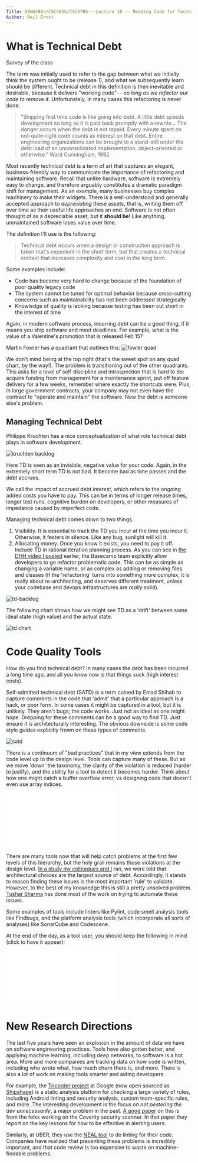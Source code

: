 ```yaml
---
Title: SENG480a/CSC485b/CSC578b---Lecture 10 -- Reading Code for Technical Debt
Author: Neil Ernst
---
```


# What is Technical Debt

Survey of the class

The term was initially used to refer to the gap between what we initially think the system ought to be (release 1), and what we subsequently learn should be different. Technical debt in this definition is then inevitable and desirable, because it delivers "working code"---*so long as we refactor our code to remove it*. Unfortunately, in many cases this refactoring is never done. 

> "Shipping first time code is like going into debt. A little debt speeds development so long as it is paid back promptly with a rewrite... The danger occurs when the debt is not repaid. Every minute spent on not-quite-right code counts as interest on that debt. Entire engineering organizations can be brought to a stand-still under the debt load of an unconsolidated implementation, object-oriented or otherwise." Ward Cunningham, 1992

Most recently technical debt is a term of art that captures an elegant, business-friendly way to communicate the importance of refactoring and maintaining software. Recall that unlike hardware, software is extremely easy to change, and therefore arguably constitutes a dramatic paradigm shift for management. As an example, many businesses buy complex machinery to make their widgets. There is a well-understood and generally accepted approach to *depreciating* these assets, that is, writing them off over time as their useful life approaches an end. Software is not often thought of as a depreciable asset, but it **should be**! Like anything, unmaintained software loses value over time.
 
The definition I'll use is the following:

> Technical debt occurs when a design or construction approach is taken that's expedient in the short term, but that creates a technical context that increases complexity and cost in the long term.

Some examples include:

- Code has become very hard to change because of the foundation of poor quality legacy code
- The system cannot be tuned for optimal behavior because cross-cutting concerns such as maintainability has not been addressed strategically
- Knowledge of quality is lacking because testing has been cut short in the interest of time

Again, in modern software process, incurring debt can be a good thing, if it means you ship software and meet deadlines. For example, what is the value of a Valentine's promotion that is released Feb 15?

Martin Fowler has a quadrant that outlines this:
![fowler quad](img/fowler-quad.png)

We don't mind being at the top right (that's the sweet spot on any quad chart, by the way!). The problem is transitioning out of the other quadrants. This asks for a level of self-discipline and introspection that is hard to do: acquire funding from management for a maintenance sprint, put off feature delivery for a few weeks, remember where exactly the shortcuts were. Plus, in large government contracts, your company may not even have the contract to "operate and maintain" the software. Now the debt is someone else's problem.

## Managing Technical Debt

Philippe Kruchten has a nice conceptualization of what role technical debt plays in software development.

![kruchten backlog](img/pbk-backlog.png)

Here TD is seen as an invisible, negative value for your code. Again, in the extremely short term TD is not bad. It become bad as time passes and the debt accrues. 

We call the impact of accrued debt *interest*, which refers to the ongoing added costs you have to pay. This can be in terms of longer release times, longer test runs, cognitive burden on developers, or other measures of impedance caused by imperfect code.

Managing technical debt comes down to two things. 

1. Visibility. It is essential to track the TD you incur at the time you incur it. Otherwise, it festers in silence. Like any bug, sunlight will kill it.
2. Allocating money. Once you know it exists, you need to pay it off. Include TD in rational iteration planning process. As you can see in [the DHH video I posted](https://www.youtube.com/watch?v=H5i1gdwe1Ls&t=1s) earlier, the Basecamp team explicitly allow developers to go refactor problematic code. This can be as simple as changing a variable name, or as complex as adding or removing files and classes (if the 'refactoring' turns into something more complex, it is really about re-architecting, and deserves different treatment, unless your codebase and devops infrastructures are *really* solid).

![td-backlog](img/td-release.png)

The following chart shows how we might see TD as a 'drift' between some ideal state (high value) and the actual state.

![td chart](img/TD-marketecture.png)

# Code Quality Tools
How do you find technical debt? In many cases the debt has been incurred a long time ago, and all you know now is that things suck (high interest costs). 

Self-admitted technical debt (SATD) is a term coined by Emad Shihab to capture comments in the code that 'admit' that a particular approach is a hack, or poor form. In some cases it might be captured in a tool, but it is unlikely. They aren't bugs; the code works. Just not as ideal as one might hope. Grepping for these comments can be a good way to find TD. Just ensure it is architecturally interesting. The obvious downside is some code style guides explicitly frown on these types of comments.

![satd](img/satd-ant.png)

There is a continuum of "bad practices" that in my view extends from the code level up to the design level. Tools can capture many of these. But as we move 'down' the taxonomy, the clarity of the violation is reduced (harder to justify), and the ability for a tool to detect it becomes harder. Think about how one might catch a buffer overflow error, vs designing code that doesn't even use array indices.

![continuum](img/taxonomy.pdf)

There are many tools now that will help catch problems at the first few levels of this hierarchy, but the holy grail remains those violations at the design level. [In a study my colleagues and I](https://insights.sei.cmu.edu/sei_blog/2015/07/a-field-study-of-technical-debt.html) ran, we were told that architectural choices are the largest source of debt. Accordingly, it stands to reason finding these issues is the most important 'rule' to validate. However, to the best of my knowledge this is still a pretty unsolved problem. [Tushar Sharma](http://www.tusharma.in/smells/ARCH.html) has done most of the work on trying to automate these issues. 

Some examples of tools include linters like Pylint, code smell analysis tools like Findbugs, and the platform analysis tools (which incorporate all sorts of analyses) like SonarQube and Codescene. 

At the end of the day, as a tool user, you should keep the following in mind (click to have it appear):

![toolvssmell](img/conceptual-model.pdf)
 
# New Research Directions
The last five years have seen an explosion in the amount of data we have on software engineering practices. Tools have also gotten better, and applying machine learning, including deep networks, to software is a hot area. More and more companies are tracking data on how code is written, including who wrote what, how much churn there is, and more. There is also a lot of work on making tools smarter and aiding developers. 

For example, the [Tricorder project](https://research.google.com/pubs/pub43322.html) at Google (now open sourced as [Shipshape](https://github.com/google/shipshape)) is a static analysis platform for checking a large variety of rules, including Android linting and security analysis, custom team-specific rules, and more. The interesting development is the focus on *not pestering the dev unnecessarily*, a major problem in the past. [A good paper](https://cacm.acm.org/magazines/2010/2/69354-a-few-billion-lines-of-code-later/fulltext) on this is from the folks working on the Coverity security scanner. In that paper they report on the key lessons for how to be effective in alerting users. 

Similarly, at UBER, they use the [NEAL tool](https://github.com/uber/NEAL) to do linting for their code. Companies have realized that preventing these problems is incredibly important, and that code review is too expensive to waste on machine-findable problems.
